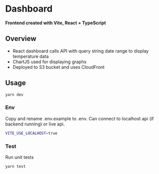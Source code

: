 # Dashboard
**Frontend created with Vite, React + TypeScript**

## Overview
- React dashboard calls API with query string date range to display temperature data
- ChartJS used for displaying graphs
- Deployed to S3 bucket and uses CloudFront

## Usage
```bash
yarn dev
```

### Env
Copy and rename .env.example to .env.
Can connect to localhost api (if backend running) or live api.

```bash
VITE_USE_LOCALHOST=true
```

### Test
Run unit tests
```bash
yarn test
```
